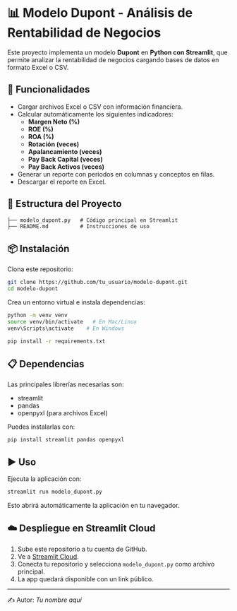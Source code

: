 # 📊 Modelo Dupont - Análisis de Rentabilidad de Negocios

Este proyecto implementa un modelo **Dupont** en **Python con Streamlit**, que permite analizar la rentabilidad de negocios cargando bases de datos en formato Excel o CSV.

## 🚀 Funcionalidades

- Cargar archivos Excel o CSV con información financiera.
- Calcular automáticamente los siguientes indicadores:
  - **Margen Neto (%)**
  - **ROE (%)**
  - **ROA (%)**
  - **Rotación (veces)**
  - **Apalancamiento (veces)**
  - **Pay Back Capital (veces)**
  - **Pay Back Activos (veces)**
- Generar un reporte con periodos en columnas y conceptos en filas.
- Descargar el reporte en Excel.

## 📂 Estructura del Proyecto

```
├── modelo_dupont.py   # Código principal en Streamlit
├── README.md          # Instrucciones de uso
```

## 📦 Instalación

Clona este repositorio:

```bash
git clone https://github.com/tu_usuario/modelo-dupont.git
cd modelo-dupont
```

Crea un entorno virtual e instala dependencias:

```bash
python -m venv venv
source venv/bin/activate   # En Mac/Linux
venv\Scripts\activate    # En Windows

pip install -r requirements.txt
```

## 📋 Dependencias

Las principales librerías necesarias son:

- streamlit
- pandas
- openpyxl (para archivos Excel)

Puedes instalarlas con:

```bash
pip install streamlit pandas openpyxl
```

## ▶️ Uso

Ejecuta la aplicación con:

```bash
streamlit run modelo_dupont.py
```

Esto abrirá automáticamente la aplicación en tu navegador.

## ☁️ Despliegue en Streamlit Cloud

1. Sube este repositorio a tu cuenta de GitHub.
2. Ve a [Streamlit Cloud](https://share.streamlit.io/).
3. Conecta tu repositorio y selecciona `modelo_dupont.py` como archivo principal.
4. La app quedará disponible con un link público.

---
✍️ Autor: *Tu nombre aquí*
